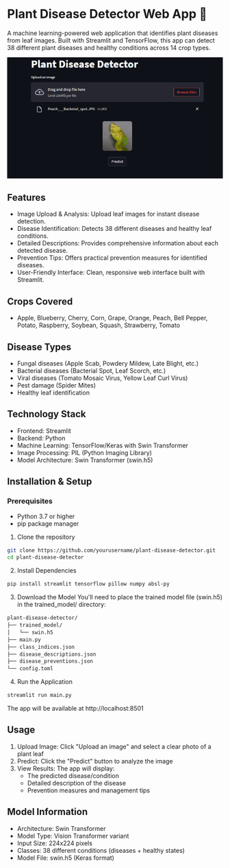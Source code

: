 # Plant Disease Detector Web App 🌱

A machine learning-powered web application that identifies plant diseases from leaf images. Built with Streamlit and TensorFlow, this app can detect 38 different plant diseases and healthy conditions across 14 crop types.

![Plant Disease Detector Interface](images/s2.png)

## Features

- Image Upload & Analysis: Upload leaf images for instant disease detection.
- Disease Identification: Detects 38 different diseases and healthy leaf conditions.
- Detailed Descriptions: Provides comprehensive information about each detected disease.
- Prevention Tips: Offers practical prevention measures for identified diseases.
- User-Friendly Interface: Clean, responsive web interface built with Streamlit.

## Crops Covered
- Apple, Blueberry, Cherry, Corn, Grape, Orange, Peach, Bell Pepper, Potato, Raspberry, Soybean, Squash, Strawberry, Tomato

## Disease Types
- Fungal diseases (Apple Scab, Powdery Mildew, Late Blight, etc.)
- Bacterial diseases (Bacterial Spot, Leaf Scorch, etc.)
- Viral diseases (Tomato Mosaic Virus, Yellow Leaf Curl Virus)
- Pest damage (Spider Mites)
- Healthy leaf identification

## Technology Stack
- Frontend: Streamlit
- Backend: Python
- Machine Learning: TensorFlow/Keras with Swin Transformer
- Image Processing: PIL (Python Imaging Library)
- Model Architecture: Swin Transformer (swin.h5)

## Installation & Setup
### Prerequisites
- Python 3.7 or higher
- pip package manager

1. Clone the repository
```bash
git clone https://github.com/yourusername/plant-disease-detector.git
cd plant-disease-detector
```
2. Install Dependencies
```bash
pip install streamlit tensorflow pillow numpy absl-py
```
3. Download the Model
You'll need to place the trained model file (swin.h5) in the trained_model/ directory:
```bash
plant-disease-detector/
├── trained_model/
│   └── swin.h5
├── main.py
├── class_indices.json
├── disease_descriptions.json
├── disease_preventions.json
└── config.toml
```
4. Run the Application
```bash
streamlit run main.py
```
The app will be available at http://localhost:8501 

## Usage 
1. Upload Image: Click "Upload an image" and select a clear photo of a plant leaf
2. Predict: Click the "Predict" button to analyze the image
3. View Results: The app will display:
   - The predicted disease/condition
   - Detailed description of the disease
   - Prevention measures and management tips
  
## Model Information
- Architecture: Swin Transformer
- Model Type: Vision Transformer variant 
- Input Size: 224x224 pixels
- Classes: 38 different conditions (diseases + healthy states)
- Model File: swin.h5 (Keras format)




